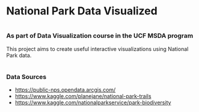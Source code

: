 # National Park Data Visualized

#

### As part of Data Visualization course in the UCF MSDA program

This project aims to create useful interactive visualizations using National Park data.

#

### Data Sources

- https://public-nps.opendata.arcgis.com/
- https://www.kaggle.com/planejane/national-park-trails
- https://www.kaggle.com/nationalparkservice/park-biodiversity